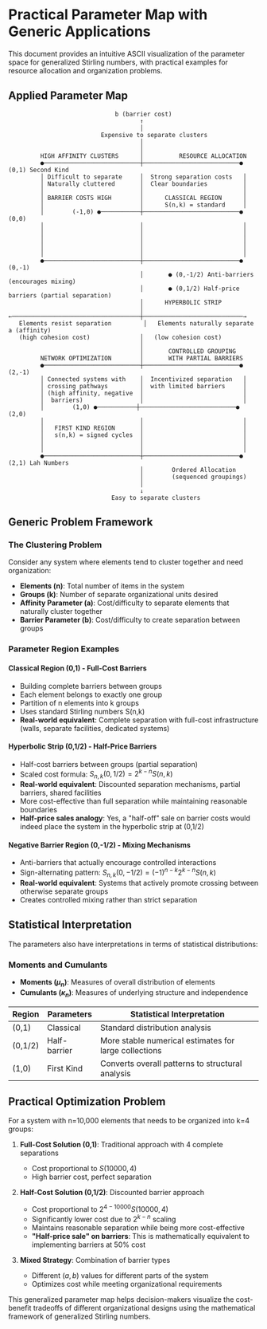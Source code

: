 # Practical Parameter Map with Generic Applications

This document provides an intuitive ASCII visualization of the parameter space for generalized Stirling numbers, with practical examples for resource allocation and organization problems.

## Applied Parameter Map

```
                              b (barrier cost)
                                     ↑ 
                                     │
                          Expensive to separate clusters
                                     │
                                     │
         HIGH AFFINITY CLUSTERS      │          RESOURCE ALLOCATION
         ●───────────────────────────┼───────────────────────────● (0,1) Second Kind
         │ Difficult to separate     │  Strong separation costs   │
         │ Naturally cluttered       │  Clear boundaries          │
         │                           │                            │
         │ BARRIER COSTS HIGH        │      CLASSICAL REGION      │
         │                           │      S(n,k) = standard     │
         │        (-1,0) ●───────────┼───────────────────────────● (0,0)
         │                           │                            │
         │                           │                            │
         │                           │                            │
         │                           │                            │
         │                           │                            │
         ●───────────────────────────┼───────────────────────────● (0,-1)
                                     │       ● (0,-1/2) Anti-barriers (encourages mixing)
                                     │       ● (0,1/2) Half-price barriers (partial separation)
                                     │      HYPERBOLIC STRIP
                                     │
←────────────────────────────────────┼────────────────────────────→
   Elements resist separation         │   Elements naturally separate      a (affinity)
   (high cohesion cost)              │   (low cohesion cost)
                                     │
                                     │       CONTROLLED GROUPING
         NETWORK OPTIMIZATION        │       WITH PARTIAL BARRIERS
         ●───────────────────────────┼───────────────────────────● (2,-1)
         │ Connected systems with    │  Incentivized separation   │
         │ crossing pathways         │  with limited barriers     │
         │ (high affinity, negative  │                            │
         │  barriers)                │                            │
         │        (1,0) ●───────────┼───────────────────────────● (2,0)
         │                           │                            │
         │   FIRST KIND REGION       │                            │
         │   s(n,k) = signed cycles  │                            │
         │                           │                            │
         │                           │                            │
         ●───────────────────────────┼───────────────────────────● (2,1) Lah Numbers
                                     │        Ordered Allocation
                                     │        (sequenced groupings)
                                     │
                                     ↓
                             Easy to separate clusters
```

## Generic Problem Framework

### The Clustering Problem

Consider any system where elements tend to cluster together and need organization:

- **Elements (n)**: Total number of items in the system
- **Groups (k)**: Number of separate organizational units desired
- **Affinity Parameter (a)**: Cost/difficulty to separate elements that naturally cluster together
- **Barrier Parameter (b)**: Cost/difficulty to create separation between groups

### Parameter Region Examples

#### Classical Region (0,1) - Full-Cost Barriers
- Building complete barriers between groups
- Each element belongs to exactly one group
- Partition of n elements into k groups
- Uses standard Stirling numbers S(n,k)
- **Real-world equivalent**: Complete separation with full-cost infrastructure (walls, separate facilities, dedicated systems)

#### Hyperbolic Strip (0,1/2) - Half-Price Barriers
- Half-cost barriers between groups (partial separation)
- Scaled cost formula: $S_{n,k}(0,1/2) = 2^{k-n}S(n,k)$
- **Real-world equivalent**: Discounted separation mechanisms, partial barriers, shared facilities
- More cost-effective than full separation while maintaining reasonable boundaries
- **Half-price sales analogy**: Yes, a "half-off" sale on barrier costs would indeed place the system in the hyperbolic strip at (0,1/2)

#### Negative Barrier Region (0,-1/2) - Mixing Mechanisms
- Anti-barriers that actually encourage controlled interactions
- Sign-alternating pattern: $S_{n,k}(0,-1/2) = (-1)^{n-k}2^{k-n}S(n,k)$
- **Real-world equivalent**: Systems that actively promote crossing between otherwise separate groups
- Creates controlled mixing rather than strict separation

## Statistical Interpretation

The parameters also have interpretations in terms of statistical distributions:

### Moments and Cumulants

- **Moments ($\mu_n$)**: Measures of overall distribution of elements
- **Cumulants ($\kappa_n$)**: Measures of underlying structure and independence

| Region | Parameters | Statistical Interpretation |
|--------|------------|---------------------------|
| (0,1)  | Classical  | Standard distribution analysis |
| (0,1/2)| Half-barrier | More stable numerical estimates for large collections |
| (1,0)  | First Kind | Converts overall patterns to structural analysis |

## Practical Optimization Problem

For a system with n=10,000 elements that needs to be organized into k=4 groups:

1. **Full-Cost Solution (0,1)**: Traditional approach with 4 complete separations
   - Cost proportional to $S(10000,4)$ 
   - High barrier cost, perfect separation

2. **Half-Cost Solution (0,1/2)**: Discounted barrier approach
   - Cost proportional to $2^{4-10000}S(10000,4)$
   - Significantly lower cost due to $2^{k-n}$ scaling
   - Maintains reasonable separation while being more cost-effective
   - **"Half-price sale" on barriers**: This is mathematically equivalent to implementing barriers at 50% cost

3. **Mixed Strategy**: Combination of barrier types
   - Different $(a,b)$ values for different parts of the system
   - Optimizes cost while meeting organizational requirements

This generalized parameter map helps decision-makers visualize the cost-benefit tradeoffs of different organizational designs using the mathematical framework of generalized Stirling numbers.
